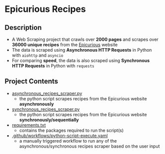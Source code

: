 # Epicurious Recipes

## Description
- A Web Scraping project that crawls over **2000 pages** and scrapes over **36000 unique recipes** from the [Epicurious](https://www.epicurious.com/) website
- The data is scraped using **Asynchronous HTTP Requests** in Python with `aiohttp` and `asyncio`
- For comparing **speed**, the data is also scraped using **Synchronous HTTP Requests** in Python with `requests`

## Project Contents
- [asynchronous_recipes_scraper.py](https://github.com/sagar-0817/epicurious_recipes/blob/main/asynchronous_recipes_scraper.py)
    - the python script scrapes recipes from the Epicurious website **asynchronously**
- [synchronous_recipes_scraper.py](https://github.com/sagar-0817/epicurious_recipes/blob/main/synchronous_recipes_scraper.py)
    - the python script scrapes recipes from the Epicurious website **synchronously/sequentially**
- [requirements.txt](https://github.com/sagar-0817/epicurious_recipes/blob/main/requirements.txt)
   - contains the packages required to run the script(s)
- [.github/workflows/python-script-execute.yaml](https://github.com/sagar-0817/epicurious_recipes/blob/main/.github/workflows/python-script-execute.yaml)
    - a manually triggered workflow to run any of the asynchronous/synchronous recipes scraper based on the user input
    